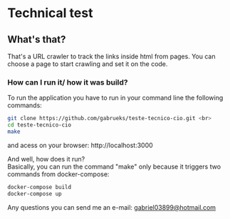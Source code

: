 # Technical test
## What's that?
That's a URL crawler to track the links inside html from pages. You can choose a page to start crawling and set it on the code.
<br>
<h3>How can I run it/ how it was build?</h3>
To run the application you have to run in your command line the following commands:<br>

```bash
git clone https://github.com/gabrueks/teste-tecnico-cio.git <br>
cd teste-tecnico-cio
make
```

and acess on your browser: http://localhost:3000

And well, how does it run? <br>
Basically, you can run the command "make" only because it triggers two commands from docker-compose: <br>
```bash 
docker-compose build
docker-compose up
``` 
Any questions you can send me an e-mail: gabriel03899@hotmail.com
